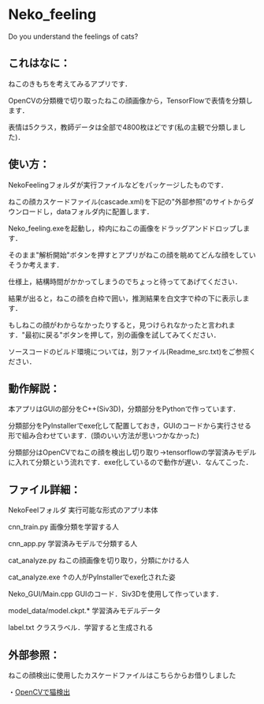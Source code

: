 # Neko_feeling
Do you understand the feelings of cats?

## これはなに：
ねこのきもちを考えてみるアプリです．

OpenCVの分類機で切り取ったねこの顔画像から，TensorFlowで表情を分類します．

表情は5クラス，教師データは全部で4800枚ほどです(私の主観で分類しました)．

## 使い方：
NekoFeelingフォルダが実行ファイルなどをパッケージしたものです．

ねこの顔カスケードファイル(cascade.xml)を下記の"外部参照"のサイトからダウンロードし，dataフォルダ内に配置します．

Neko_feeling.exeを起動し，枠内にねこの画像をドラッグアンドドロップします．

そのまま"解析開始"ボタンを押すとアプリがねこの顔を眺めてどんな顔をしていそうか考えます．

仕様上，結構時間がかかってしまうのでちょっと待っててあげてください．

結果が出ると，ねこの顔を白枠で囲い，推測結果を白文字で枠の下に表示します．

もしねこの顔がわからなかったりすると，見つけられなかったと言われます．"最初に戻る"ボタンを押して，別の画像を試してみてください．

ソースコードのビルド環境については，別ファイル(Readme_src.txt)をご参照ください．

## 動作解説：
本アプリはGUIの部分をC++(Siv3D)，分類部分をPythonで作っています．

分類部分をPyInstallerでexe化して配置しておき，GUIのコードから実行させる形で組み合わせています．(頭のいい方法が思いつかなかった)

分類部分はOpenCVでねこの顔を検出し切り取り→tensorflowの学習済みモデルに入れて分類という流れです．exe化しているので動作が遅い．なんてこった．

## ファイル詳細：
NekoFeelフォルダ 実行可能な形式のアプリ本体

cnn_train.py 画像分類を学習する人

cnn_app.py 学習済みモデルで分類する人

cat_analyze.py ねこの顔画像を切り取り，分類にかける人

cat_analyze.exe ↑の人がPyInstallerでexe化された姿

Neko_GUI/Main.cpp GUIのコード．Siv3Dを使用して作っています．

model_data/model.ckpt.* 学習済みモデルデータ

label.txt クラスラベル．学習すると生成される

## 外部参照：
ねこの顔検出に使用したカスケードファイルはこちらからお借りしました

・[OpenCVで猫検出](https://qiita.com/wellflat/items/c6ffae99be35cecc5680 "OpenCVで猫検出")
